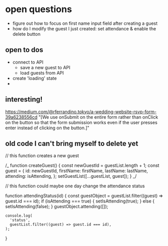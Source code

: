 # open questions

- figure out how to focus on first name input field after creating a guest
- how do I modify the guest I just created: set attendance & enable the delete button

## open to dos

- connect to API
  - save a new guest to API
  - load guests from API
- create 'loading' state
-

## interesting!

https://medium.com/@rferrandino.tokyo/a-wedding-website-rsvp-form-39a6238556cd
"[We use onSubmit on the entire form rather than onClick on the button so that the form submission works even if the user presses enter instead of clicking on the button.]"

## old code I can't bring myself to delete yet

// this function creates a new guest

/_ function createGuest() {
const newGuestId = guestList.length + 1;
const guest = {
id: newGuestId,
firstName: firstName,
lastName: lastName,
attending: isAttending,
};
setGuestList([...guestList, guest]);
} _/

// this function could maybe one day change the attendance status

function attendingStatus(id) {
const guestObject = guestList.filter((guest) => guest.id === id);
if (isAttending === true) {
setIsAttending(true);
} else {
setIsAttending(false);
}
guestObject.attending([]);

    console.log(
      'status',
      guestList.filter((guest) => guest.id === id),
    );

}
